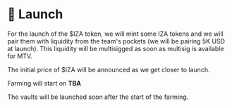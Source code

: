 # 🚀 Launch

For the launch of the $IZA token, we will mint some IZA tokens and we will pair them with liquidity from the team's pockets (we will be pairing 5K USD at launch). This liquidity will be multisigged as soon as multisig is available for MTV.

The initial price of $IZA will be announced as we get closer to launch.

Farming will start on **TBA**

The vaults will be launched soon after the start of the farming.
